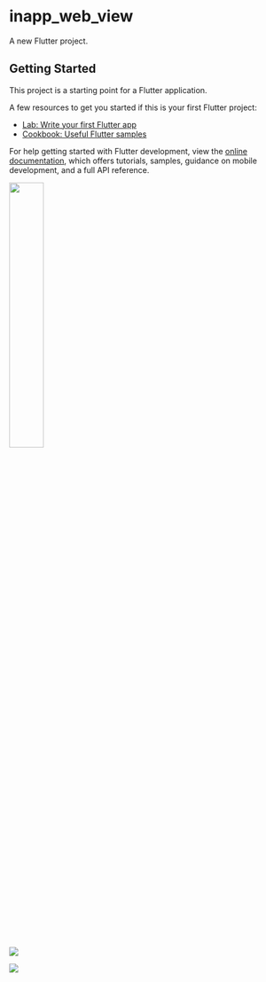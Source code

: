 # inapp_web_view

A new Flutter project.

## Getting Started

This project is a starting point for a Flutter application.

A few resources to get you started if this is your first Flutter project:

- [Lab: Write your first Flutter app](https://docs.flutter.dev/get-started/codelab)
- [Cookbook: Useful Flutter samples](https://docs.flutter.dev/cookbook)

For help getting started with Flutter development, view the
[online documentation](https://docs.flutter.dev/), which offers tutorials,
samples, guidance on mobile development, and a full API reference.
<p>
<img src="https://user-images.githubusercontent.com/116251590/229419760-3d24825e-4bbc-4baa-b2e7-3776998ee61e.png",width=22% height=35%>
</p>

<p>
<img src="https://user-images.githubusercontent.com/116251590/228273870-5c27b6f1-43d6-4832-852c-75ee85061aba.jpg"
</p>

<p>
<img src="https://user-images.githubusercontent.com/116251590/228274043-0f3a3780-8c55-46b4-b748-7e7f2553d26d.jpg"
</p>
